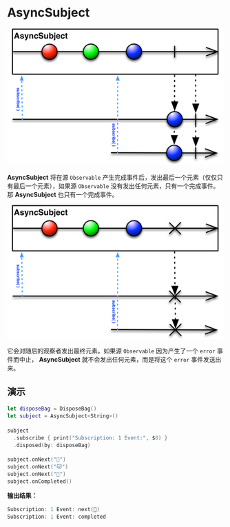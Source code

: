 # AsyncSubject

![](../../.gitbook/assets/AsyncSubject.png)

**AsyncSubject** 将在源 `Observable` 产生完成事件后，发出最后一个元素（仅仅只有最后一个元素），如果源 `Observable` 没有发出任何元素，只有一个完成事件。那 **AsyncSubject** 也只有一个完成事件。

![](../../.gitbook/assets/AsyncSubject1.png)

它会对随后的观察者发出最终元素。如果源 `Observable` 因为产生了一个 `error` 事件而中止， **AsyncSubject** 就不会发出任何元素，而是将这个 `error` 事件发送出来。

## 演示

```swift
let disposeBag = DisposeBag()
let subject = AsyncSubject<String>()

subject
  .subscribe { print("Subscription: 1 Event:", $0) }
  .disposed(by: disposeBag)

subject.onNext("🐶")
subject.onNext("🐱")
subject.onNext("🐹")
subject.onCompleted()
```

**输出结果：**

```swift
Subscription: 1 Event: next(🐹)
Subscription: 1 Event: completed
```

